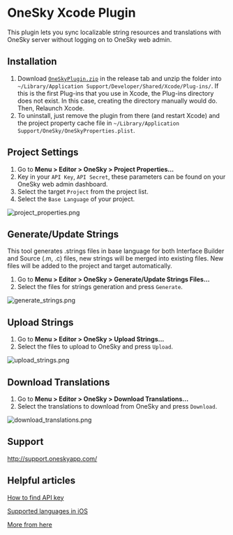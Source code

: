 OneSky Xcode Plugin
=======================

This plugin lets you sync localizable string resources and translations with OneSky server without logging on to OneSky web admin.


Installation
------------

1. Download [`OneSkyPlugin.zip`](https://github.com/onesky/plugin-xcode/releases/download/1.8.5/OneSkyPlugin.zip) in the release tab and unzip the folder into `~/Library/Application Support/Developer/Shared/Xcode/Plug-ins/`. If this is the first Plug-ins that you use in Xcode, the Plug-ins directory does not exist. In this case, creating the directory manually would do. Then, Relaunch Xcode.
2. To uninstall, just remove the plugin from there (and restart Xcode) and the project property cache file in `~/Library/Application Support/OneSky/OneSkyProperties.plist`.

Project Settings
----------------

1. Go to **Menu > Editor > OneSky > Project Properties...**
2. Key in your `API Key`, `API Secret`, these parameters can be found on your OneSky web admin dashboard.
3. Select the target `Project` from the project list.
4. Select the `Base Language` of your project.

![project_properties.png](/Images/project_properties.png)

Generate/Update Strings
------------
This tool generates .strings files in base language for both Interface Builder and Source (.m, .c) files, new strings will be merged into existing files. New files will be added to the project and target automatically.

1. Go to **Menu > Editor > OneSky > Generate/Update Strings Files...**
2. Select the files for strings generation and press `Generate`.

![generate_strings.png](/Images/generate_strings.png)


Upload Strings
------------

1. Go to **Menu > Editor > OneSky > Upload Strings...**
2. Select the files to upload to OneSky and press `Upload`.

![upload_strings.png](/Images/upload_strings.png)

Download Translations
-----------------

1. Go to **Menu > Editor > OneSky > Download Translations...**
2. Select the translations to download from OneSky and press `Download`.

![download_translations.png](/Images/download_translations.png)

Support
-------
http://support.oneskyapp.com/

Helpful articles
-------
[ How to find API key ](http://support.oneskyapp.com/hc/en-us/articles/206887797-How-to-find-your-API-keys-)

[ Supported languages in iOS ](http://support.oneskyapp.com/hc/en-us/articles/206217438-Languages-supported-by-iOS-)

[More from here](http://support.oneskyapp.com/hc/en-us/sections/201079608-API-and-plugins)
